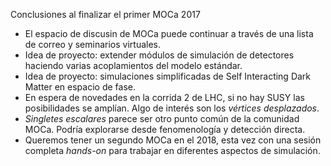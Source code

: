 Conclusiones al finalizar el primer MOCa 2017

* El espacio de discusin de MOCa puede continuar a través de una lista de correo y seminarios virtuales.
* Idea de proyecto: extender módulos de simulación de detectores haciendo varias acoplamientos del modelo estándar.
* Idea de proyecto: simulaciones simplificadas de Self Interacting Dark Matter en espacio de fase.
* En espera de novedades en la corrida 2 de LHC, si no hay SUSY las posibilidades se amplían. Algo de interés son los *vértices desplazados*.
* *Singletes escalares* parece ser otro punto común de la comunidad MOCa. Podría explorarse desde fenomenología y detección directa.
* Queremos tener un segundo MOCa en el 2018, esta vez con una sesión completa *hands-on* para trabajar en diferentes aspectos de simulación.
